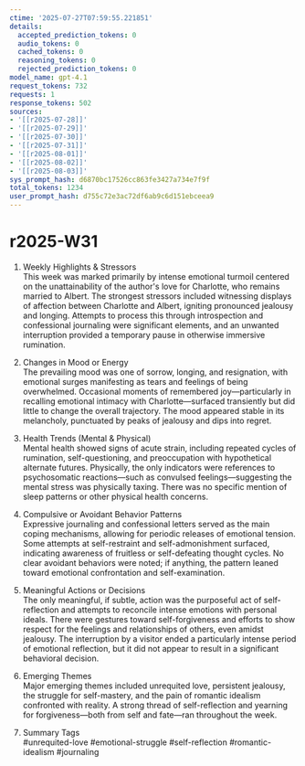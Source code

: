 ```yaml
---
ctime: '2025-07-27T07:59:55.221851'
details:
  accepted_prediction_tokens: 0
  audio_tokens: 0
  cached_tokens: 0
  reasoning_tokens: 0
  rejected_prediction_tokens: 0
model_name: gpt-4.1
request_tokens: 732
requests: 1
response_tokens: 502
sources:
- '[[r2025-07-28]]'
- '[[r2025-07-29]]'
- '[[r2025-07-30]]'
- '[[r2025-07-31]]'
- '[[r2025-08-01]]'
- '[[r2025-08-02]]'
- '[[r2025-08-03]]'
sys_prompt_hash: d6870bc17526cc863fe3427a734e7f9f
total_tokens: 1234
user_prompt_hash: d755c72e3ac72df6ab9c6d151ebceea9
---
```

# r2025-W31

1. Weekly Highlights & Stressors  
This week was marked primarily by intense emotional turmoil centered on the unattainability of the author's love for Charlotte, who remains married to Albert. The strongest stressors included witnessing displays of affection between Charlotte and Albert, igniting pronounced jealousy and longing. Attempts to process this through introspection and confessional journaling were significant elements, and an unwanted interruption provided a temporary pause in otherwise immersive rumination.

2. Changes in Mood or Energy  
The prevailing mood was one of sorrow, longing, and resignation, with emotional surges manifesting as tears and feelings of being overwhelmed. Occasional moments of remembered joy—particularly in recalling emotional intimacy with Charlotte—surfaced transiently but did little to change the overall trajectory. The mood appeared stable in its melancholy, punctuated by peaks of jealousy and dips into regret.

3. Health Trends (Mental & Physical)  
Mental health showed signs of acute strain, including repeated cycles of rumination, self-questioning, and preoccupation with hypothetical alternate futures. Physically, the only indicators were references to psychosomatic reactions—such as convulsed feelings—suggesting the mental stress was physically taxing. There was no specific mention of sleep patterns or other physical health concerns.

4. Compulsive or Avoidant Behavior Patterns  
Expressive journaling and confessional letters served as the main coping mechanisms, allowing for periodic releases of emotional tension. Some attempts at self-restraint and self-admonishment surfaced, indicating awareness of fruitless or self-defeating thought cycles. No clear avoidant behaviors were noted; if anything, the pattern leaned toward emotional confrontation and self-examination.

5. Meaningful Actions or Decisions  
The only meaningful, if subtle, action was the purposeful act of self-reflection and attempts to reconcile intense emotions with personal ideals. There were gestures toward self-forgiveness and efforts to show respect for the feelings and relationships of others, even amidst jealousy. The interruption by a visitor ended a particularly intense period of emotional reflection, but it did not appear to result in a significant behavioral decision.

6. Emerging Themes  
Major emerging themes included unrequited love, persistent jealousy, the struggle for self-mastery, and the pain of romantic idealism confronted with reality. A strong thread of self-reflection and yearning for forgiveness—both from self and fate—ran throughout the week.

7. Summary Tags  
#unrequited-love #emotional-struggle #self-reflection #romantic-idealism #journaling